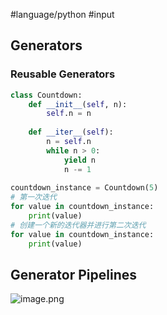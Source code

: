 #language/python 
#input 

## Generators

### Reusable Generators
```python
class Countdown:
    def __init__(self, n):
        self.n = n
        
    def __iter__(self):
        n = self.n
        while n > 0:
            yield n
            n -= 1
            
countdown_instance = Countdown(5)
# 第一次迭代
for value in countdown_instance:
    print(value)
# 创建一个新的迭代器并进行第二次迭代
for value in countdown_instance:
    print(value)
```

## Generator Pipelines

![image.png](https://typora-tes.oss-cn-shanghai.aliyuncs.com/picgo/20230814155509.png)

